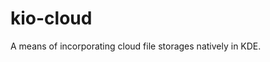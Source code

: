 kio-cloud
=================================

A means of incorporating cloud file storages natively in KDE.
